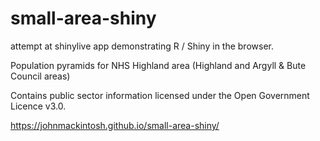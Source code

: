 # small-area-shiny
attempt at shinylive app demonstrating R / Shiny in the browser.

Population pyramids for NHS Highland area (Highland and Argyll & Bute Council areas)

Contains public sector information licensed under the Open Government Licence v3.0.

https://johnmackintosh.github.io/small-area-shiny/
